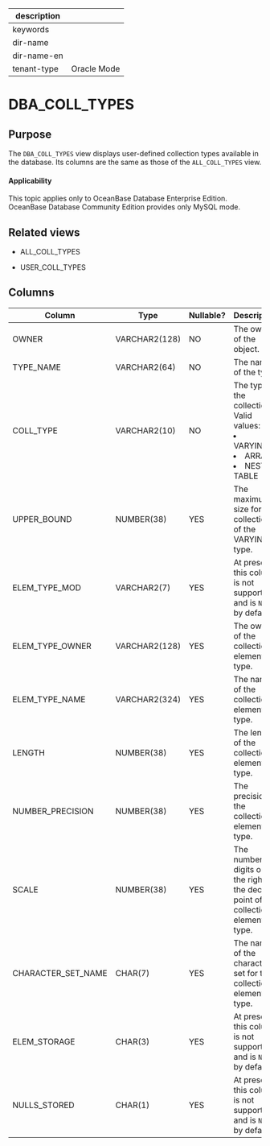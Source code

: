 | description ||
|---|---|
| keywords ||
| dir-name ||
| dir-name-en ||
| tenant-type | Oracle Mode |

DBA_COLL_TYPES
===================================

Purpose
-----------

The `DBA_COLL_TYPES` view displays user-defined collection types available in the database. Its columns are the same as those of the `ALL_COLL_TYPES` view.

<main id="notice" >
    <h4>Applicability</h4>
    <p>This topic applies only to OceanBase Database Enterprise Edition. OceanBase Database Community Edition provides only MySQL mode. </p>
  </main>

Related views
-------------

* ALL_COLL_TYPES



* USER_COLL_TYPES






Columns
-------------



| **Column** | **Type** | **Nullable?** | **Description** |
|--------------------|---------------|----------------|-----------------------------------------------------------------------------------------------------------------------------------------------------------------------------------|
| OWNER | VARCHAR2(128) | NO | The owner of the object. |
| TYPE_NAME | VARCHAR2(64) | NO | The name of the type. |
| COLL_TYPE | VARCHAR2(10) | NO | The type of the collection. Valid values: <li> VARYING   <li> ARRAY   <li> NESTED TABLE |
| UPPER_BOUND | NUMBER(38) | YES | The maximum size for collections of the VARYING type. |
| ELEM_TYPE_MOD | VARCHAR2(7) | YES | At present, this column is not supported and is `NULL` by default. |
| ELEM_TYPE_OWNER | VARCHAR2(128) | YES | The owner of the collection element type. |
| ELEM_TYPE_NAME | VARCHAR2(324) | YES | The name of the collection element type. |
| LENGTH | NUMBER(38) | YES | The length of the collection element type. |
| NUMBER_PRECISION | NUMBER(38) | YES | The precision of the collection element type. |
| SCALE | NUMBER(38) | YES | The number of digits on the right of the decimal point of the collection element type. |
| CHARACTER_SET_NAME | CHAR(7) | YES | The name of the character set for the collection element type. |
| ELEM_STORAGE | CHAR(3) | YES | At present, this column is not supported and is `NULL` by default. |
| NULLS_STORED | CHAR(1) | YES | At present, this column is not supported and is `NULL` by default. |


